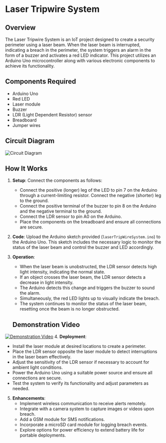 # Laser Tripwire System

## Overview
The Laser Tripwire System is an IoT project designed to create a security perimeter using a laser beam. When the laser beam is interrupted, indicating a breach in the perimeter, the system triggers an alarm in the form of a buzzer and activates a red LED indicator. This project utilizes an Arduino Uno microcontroller along with various electronic components to achieve its functionality.

## Components Required
- Arduino Uno
- Red LED
- Laser module
- Buzzer
- LDR (Light Dependent Resistor) sensor
- Breadboard
- Jumper wires

## Circuit Diagram
![Circuit Diagram](https://link.to.your/circuit-diagram.png)

## How It Works
1. **Setup**: Connect the components as follows:
   - Connect the positive (longer) leg of the LED to pin 7 on the Arduino through a current-limiting resistor. Connect the negative (shorter) leg to the ground.
   - Connect the positive terminal of the buzzer to pin 8 on the Arduino and the negative terminal to the ground.
   - Connect the LDR sensor to pin A0 on the Arduino.
   - Place the components on the breadboard and ensure all connections are secure.
   
2. **Code**: Upload the Arduino sketch provided (`laserTripWireSystem.ino`) to the Arduino Uno. This sketch includes the necessary logic to monitor the status of the laser beam and control the buzzer and LED accordingly.

3. **Operation**:
   - When the laser beam is unobstructed, the LDR sensor detects high light intensity, indicating the normal state.
   - If an object crosses the laser beam, the LDR sensor detects a decrease in light intensity.
   - The Arduino detects this change and triggers the buzzer to sound the alarm.
   - Simultaneously, the red LED lights up to visually indicate the breach.
   - The system continues to monitor the status of the laser beam, resetting once the beam is no longer obstructed.
   ## Demonstration Video
[![Demonstration Video](https://link.to.your/demo-video-thumbnail.png)](https://link.to.your/demo-video)
4. **Deployment**:
   - Install the laser module at desired locations to create a perimeter.
   - Place the LDR sensor opposite the laser module to detect interruptions in the laser beam effectively.
   - Adjust the sensitivity of the LDR sensor if necessary to account for ambient light conditions.
   - Power the Arduino Uno using a suitable power source and ensure all connections are secure.
   - Test the system to verify its functionality and adjust parameters as needed.

5. **Enhancements**:
   - Implement wireless communication to receive alerts remotely.
   - Integrate with a camera system to capture images or videos upon breach.
   - Add a GSM module for SMS notifications.
   - Incorporate a microSD card module for logging breach events.
   - Explore options for power efficiency to extend battery life for portable deployments.
